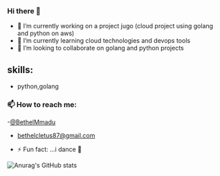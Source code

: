 ### Hi there 👋
- 🔭 I’m currently working on a project jugo (cloud project using golang and python on aws)
- 🌱 I’m currently learning cloud technologies and devops tools
- 👯 I’m looking to collaborate on golang and python projects

## skills:
- python,golang

### 📫 How to reach me:
-[@BethelMmadu](https://twitter.com/BethelMmadu)
- bethelcletus87@gmail.com


- ⚡ Fun fact: ...i dance :dancer:


![Anurag's GitHub stats](https://github-readme-stats.vercel.app/api?username=bethel-m&count_private=true)

<!--
**bethel-m/bethel-m** is a ✨ _special_ ✨ repository because its `README.md` (this file) appears on your GitHub profile.

Here are some ideas to get you started:

- 🔭 I’m currently working on ...
- 🌱 I’m currently learning ...
- 👯 I’m looking to collaborate on ...
- 🤔 I’m looking for help with ...
- 💬 Ask me about ...
- 📫 How to reach me: ...
- 😄 Pronouns: ...
- ⚡ Fun fact: ...
-->
